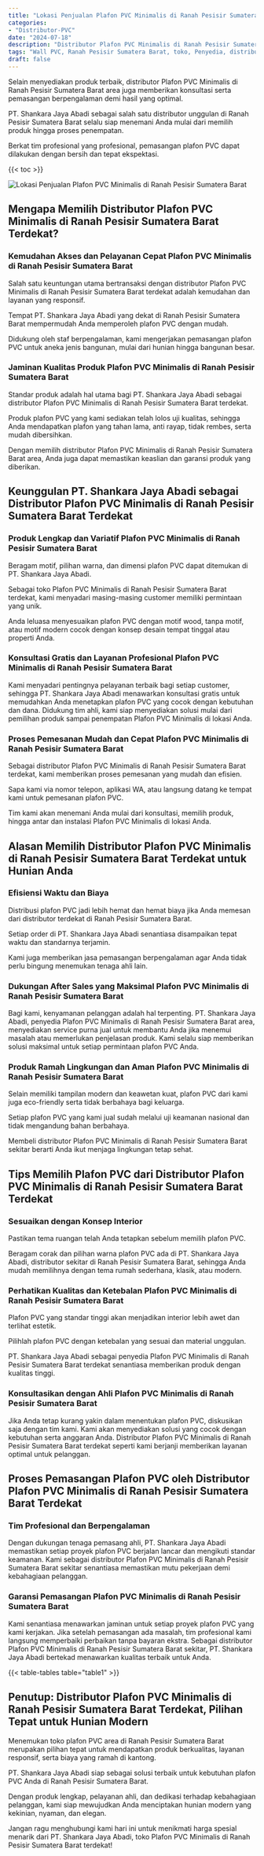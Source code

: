 ```yaml
---
title: "Lokasi Penjualan Plafon PVC Minimalis di Ranah Pesisir Sumatera Barat"
categories: 
- "Distributor-PVC"
date: "2024-07-18"
description: "Distributor Plafon PVC Minimalis di Ranah Pesisir Sumatera Barat untuk hunian, kantor, dan toko. Produk terbaik, variasi motif, pilihan warna menarik, dengan servis pemasangan dikerjakan oleh tenaga ahli berpengalaman serta kepastian resmi!|Layanan distribusi Plafon PVC Minimalis di Ranah Pesisir Sumatera Barat bagi keperluan rumah, perkantoran, atau gerai, beserta produk unggulan dan penempatan oleh tenaga ahli profesional serta garansi resmi.|Alternatif Plafon PVC Minimalis di Ranah Pesisir Sumatera Barat yang andal untuk hunian, perkantoran, dan ritel, bersama material berkualitas dan penempatan dikerjakan oleh tim ahli serta kepastian resmi.|Distribusi Plafon PVC Minimalis di Ranah Pesisir Sumatera Barat untuk tempat tinggal, office, dan toko, dengan produk unggulan dan penempatan oleh tenaga ahli ahli, lengkap dengan jaminan resmi.}"
tags: "Wall PVC, Ranah Pesisir Sumatera Barat, toko, Penyedia, distributor"
draft: false
---
```


Selain menyediakan produk terbaik, distributor Plafon PVC Minimalis di Ranah Pesisir Sumatera Barat area juga memberikan konsultasi serta pemasangan berpengalaman demi hasil yang optimal.

PT. Shankara Jaya Abadi sebagai salah satu distributor unggulan di Ranah Pesisir Sumatera Barat selalu siap menemani Anda mulai dari memilih produk hingga proses penempatan.

Berkat tim profesional yang profesional, pemasangan plafon PVC dapat dilakukan dengan bersih dan tepat ekspektasi.

{{< toc >}}

![Lokasi Penjualan Plafon PVC Minimalis di Ranah Pesisir Sumatera Barat](/images/Distributor-PVC/Lokasi-Penjualan-Plafon-PVC-Minimalis-di-Ranah-Pesisir-Sumatera-Barat.png)


## Mengapa Memilih Distributor Plafon PVC Minimalis di Ranah Pesisir Sumatera Barat Terdekat?

### Kemudahan Akses dan Pelayanan Cepat Plafon PVC Minimalis di Ranah Pesisir Sumatera Barat

Salah satu keuntungan utama bertransaksi dengan distributor Plafon PVC Minimalis di Ranah Pesisir Sumatera Barat terdekat adalah kemudahan dan layanan yang responsif.

Tempat PT. Shankara Jaya Abadi yang dekat di Ranah Pesisir Sumatera Barat mempermudah Anda memperoleh plafon PVC dengan mudah.

Didukung oleh staf berpengalaman, kami mengerjakan pemasangan plafon PVC untuk aneka jenis bangunan, mulai dari hunian hingga bangunan besar.

### Jaminan Kualitas Produk Plafon PVC Minimalis di Ranah Pesisir Sumatera Barat

Standar produk adalah hal utama bagi PT. Shankara Jaya Abadi sebagai distributor Plafon PVC Minimalis di Ranah Pesisir Sumatera Barat terdekat.

Produk plafon PVC yang kami sediakan telah lolos uji kualitas, sehingga Anda mendapatkan plafon yang tahan lama, anti rayap, tidak rembes, serta mudah dibersihkan.

Dengan memilih distributor Plafon PVC Minimalis di Ranah Pesisir Sumatera Barat area, Anda juga dapat memastikan keaslian dan garansi produk yang diberikan.

## Keunggulan PT. Shankara Jaya Abadi sebagai Distributor Plafon PVC Minimalis di Ranah Pesisir Sumatera Barat Terdekat

### Produk Lengkap dan Variatif Plafon PVC Minimalis di Ranah Pesisir Sumatera Barat

Beragam motif, pilihan warna, dan dimensi plafon PVC dapat ditemukan di PT. Shankara Jaya Abadi.

Sebagai toko Plafon PVC Minimalis di Ranah Pesisir Sumatera Barat terdekat, kami menyadari masing-masing customer memiliki permintaan yang unik.

Anda leluasa menyesuaikan plafon PVC dengan motif wood, tanpa motif, atau motif modern cocok dengan konsep desain tempat tinggal atau properti Anda.

### Konsultasi Gratis dan Layanan Profesional Plafon PVC Minimalis di Ranah Pesisir Sumatera Barat

Kami menyadari pentingnya pelayanan terbaik bagi setiap customer, sehingga PT. Shankara Jaya Abadi menawarkan konsultasi gratis untuk memudahkan Anda menetapkan plafon PVC yang cocok dengan kebutuhan dan dana. Didukung tim ahli, kami siap menyediakan solusi mulai dari pemilihan produk sampai penempatan Plafon PVC Minimalis di lokasi Anda.

### Proses Pemesanan Mudah dan Cepat Plafon PVC Minimalis di Ranah Pesisir Sumatera Barat

Sebagai distributor Plafon PVC Minimalis di Ranah Pesisir Sumatera Barat terdekat, kami memberikan proses pemesanan yang mudah dan efisien.

Sapa kami via nomor telepon, aplikasi WA, atau langsung datang ke tempat kami untuk pemesanan plafon PVC.

Tim kami akan menemani Anda mulai dari konsultasi, memilih produk, hingga antar dan instalasi Plafon PVC Minimalis di lokasi Anda.

## Alasan Memilih Distributor Plafon PVC Minimalis di Ranah Pesisir Sumatera Barat Terdekat untuk Hunian Anda

### Efisiensi Waktu dan Biaya

Distribusi plafon PVC jadi lebih hemat dan hemat biaya jika Anda memesan dari distributor terdekat di Ranah Pesisir Sumatera Barat.

Setiap order di PT. Shankara Jaya Abadi senantiasa disampaikan tepat waktu dan standarnya terjamin.

Kami juga memberikan jasa pemasangan berpengalaman agar Anda tidak perlu bingung menemukan tenaga ahli lain.

### Dukungan After Sales yang Maksimal Plafon PVC Minimalis di Ranah Pesisir Sumatera Barat

Bagi kami, kenyamanan pelanggan adalah hal terpenting. PT. Shankara Jaya Abadi, penyedia Plafon PVC Minimalis di Ranah Pesisir Sumatera Barat area, menyediakan service purna jual untuk membantu Anda jika menemui masalah atau memerlukan penjelasan produk. Kami selalu siap memberikan solusi maksimal untuk setiap permintaan plafon PVC Anda.

### Produk Ramah Lingkungan dan Aman Plafon PVC Minimalis di Ranah Pesisir Sumatera Barat

Selain memiliki tampilan modern dan keawetan kuat, plafon PVC dari kami juga eco-friendly serta tidak berbahaya bagi keluarga.

Setiap plafon PVC yang kami jual sudah melalui uji keamanan nasional dan tidak mengandung bahan berbahaya.

Membeli distributor Plafon PVC Minimalis di Ranah Pesisir Sumatera Barat sekitar berarti Anda ikut menjaga lingkungan tetap sehat.

## Tips Memilih Plafon PVC dari Distributor Plafon PVC Minimalis di Ranah Pesisir Sumatera Barat Terdekat

### Sesuaikan dengan Konsep Interior

Pastikan tema ruangan telah Anda tetapkan sebelum memilih plafon PVC.

Beragam corak dan pilihan warna plafon PVC ada di PT. Shankara Jaya Abadi, distributor sekitar di Ranah Pesisir Sumatera Barat, sehingga Anda mudah memilihnya dengan tema rumah sederhana, klasik, atau modern.

### Perhatikan Kualitas dan Ketebalan Plafon PVC Minimalis di Ranah Pesisir Sumatera Barat

Plafon PVC yang standar tinggi akan menjadikan interior lebih awet dan terlihat estetik.

Pilihlah plafon PVC dengan ketebalan yang sesuai dan material unggulan.

PT. Shankara Jaya Abadi sebagai penyedia Plafon PVC Minimalis di Ranah Pesisir Sumatera Barat terdekat senantiasa memberikan produk dengan kualitas tinggi.

### Konsultasikan dengan Ahli Plafon PVC Minimalis di Ranah Pesisir Sumatera Barat

Jika Anda tetap kurang yakin dalam menentukan plafon PVC, diskusikan saja dengan tim kami. Kami akan menyediakan solusi yang cocok dengan kebutuhan serta anggaran Anda. Distributor Plafon PVC Minimalis di Ranah Pesisir Sumatera Barat terdekat seperti kami berjanji memberikan layanan optimal untuk pelanggan.

## Proses Pemasangan Plafon PVC oleh Distributor Plafon PVC Minimalis di Ranah Pesisir Sumatera Barat Terdekat

### Tim Profesional dan Berpengalaman

Dengan dukungan tenaga pemasang ahli, PT. Shankara Jaya Abadi memastikan setiap proyek plafon PVC berjalan lancar dan mengikuti standar keamanan. Kami sebagai distributor Plafon PVC Minimalis di Ranah Pesisir Sumatera Barat sekitar senantiasa memastikan mutu pekerjaan demi kebahagiaan pelanggan.

### Garansi Pemasangan Plafon PVC Minimalis di Ranah Pesisir Sumatera Barat

Kami senantiasa menawarkan jaminan untuk setiap proyek plafon PVC yang kami kerjakan. Jika setelah pemasangan ada masalah, tim profesional kami langsung memperbaiki perbaikan tanpa bayaran ekstra. Sebagai distributor Plafon PVC Minimalis di Ranah Pesisir Sumatera Barat sekitar, PT. Shankara Jaya Abadi bertekad menawarkan kualitas terbaik untuk Anda.

{{< table-tables table="table1" >}}

## Penutup: Distributor Plafon PVC Minimalis di Ranah Pesisir Sumatera Barat Terdekat, Pilihan Tepat untuk Hunian Modern

Menemukan toko plafon PVC area di Ranah Pesisir Sumatera Barat merupakan pilihan tepat untuk mendapatkan produk berkualitas, layanan responsif, serta biaya yang ramah di kantong.

PT. Shankara Jaya Abadi siap sebagai solusi terbaik untuk kebutuhan plafon PVC Anda di Ranah Pesisir Sumatera Barat.

Dengan produk lengkap, pelayanan ahli, dan dedikasi terhadap kebahagiaan pelanggan, kami siap mewujudkan Anda menciptakan hunian modern yang kekinian, nyaman, dan elegan.

Jangan ragu menghubungi kami hari ini untuk menikmati harga spesial menarik dari PT. Shankara Jaya Abadi, toko Plafon PVC Minimalis di Ranah Pesisir Sumatera Barat terdekat!